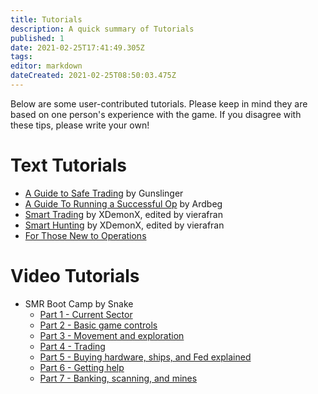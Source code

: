 ```yaml
---
title: Tutorials
description: A quick summary of Tutorials
published: 1
date: 2021-02-25T17:41:49.305Z
tags: 
editor: markdown
dateCreated: 2021-02-25T08:50:03.475Z
---
```


Below are some user-contributed tutorials. Please keep in mind they are based on one person's experience with the game. If you disagree with these tips, please write your own!
# Text Tutorials
* [A Guide to Safe Trading](/tutorials/safe-trading) by Gunslinger
* [A Guide To Running a Successful Op](/tutorials/successful-op) by Ardbeg
* [Smart Trading](/tutorials/smart-trading) by XDemonX, edited by vierafran
* [Smart Hunting](/tutorials/smart-hunting) by XDemonX, edited by vierafran
* [For Those New to Operations](/tutorials/newbie-op)

# Video Tutorials
* SMR Boot Camp by Snake
  - [Part 1 - Current Sector](/uploads/boot-camp/part1.html)
  - [Part 2 - Basic game controls](/uploads/boot-camp/part2.html)
  - [Part 3 - Movement and exploration](/uploads/boot-camp/part3.html)
  - [Part 4 - Trading](/uploads/boot-camp/part4.html)
  - [Part 5 - Buying hardware, ships, and Fed explained](uploads/boot-camp/part5.html)
  - [Part 6 - Getting help](/uploads/boot-camp/part6.html)
  - [Part 7 - Banking, scanning, and mines](/uploads/boot-camp/part7.html)
